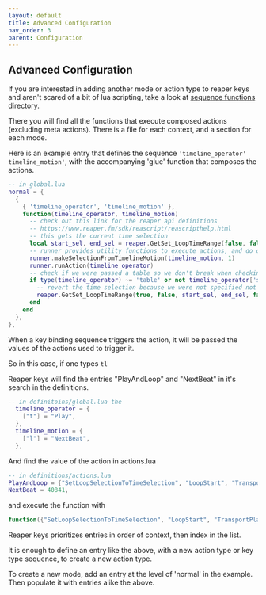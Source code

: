```yaml
---
layout: default
title: Advanced Configuration
nav_order: 3
parent: Configuration
---
```


## Advanced Configuration

If you are interested in adding another mode or action type to reaper keys and
aren't scared of a bit of lua scripting, take a look at [sequence functions](file:///../internal/command/sequence_functions/) directory.

There you will find all the functions that execute composed actions (excluding
meta actions). There is a file for each context, and a section for each mode.

Here is an example entry that defines the sequence `'timeline_operator'
timeline_motion'`, with the accompanying 'glue' function that composes the actions.

``` lua
-- in global.lua
normal = {
  {
    { 'timeline_operator', 'timeline_motion' },
    function(timeline_operator, timeline_motion)
      -- check out this link for the reaper api definitions
      -- https://www.reaper.fm/sdk/reascript/reascripthelp.html
      -- this gets the current time selection
      local start_sel, end_sel = reaper.GetSet_LoopTimeRange(false, false, 0, 0, false)
      -- runner provides utility functions to execute actions, and do other things
      runner.makeSelectionFromTimelineMotion(timeline_motion, 1)
      runner.runAction(timeline_operator)
      -- check if we were passed a table so we don't break when checking an option
      if type(timeline_operator) ~= 'table' or not timeline_operator['setTimeSelection'] then
        -- revert the time selection because we were not specified not to
        reaper.GetSet_LoopTimeRange(true, false, start_sel, end_sel, false)
      end
    end
  },
},
```

When a key binding sequence triggers the action, it will be passed the values of
the actions used to trigger it.

So in this case, if one types `tl`

Reaper keys will find the entries "PlayAndLoop" and "NextBeat" in it's search in the definitions.

``` lua
-- in definitoins/global.lua the
  timeline_operator = {
    ["t"] = "Play",
  },
  timeline_motion = {
    ["l"] = "NextBeat",
  },
```

And find the value of the action in actions.lua

``` lua
-- in definitions/actions.lua
PlayAndLoop = {"SetLoopSelectionToTimeSelection", "LoopStart", "TransportPlay", setTimeSelection=true},
NextBeat = 40841,
```

and execute the function with

``` lua
function({"SetLoopSelectionToTimeSelection", "LoopStart", "TransportPlay", setTimeSelection=true}, 40841)
```

Reaper keys prioritizes entries in order of  context, then index in the list.

It is enough to define an entry like the above, with a new action type or key
type sequence, to create a new action type.

To create a new mode, add an entry at the level of 'normal' in the example. Then
populate it with entries alike the above.
